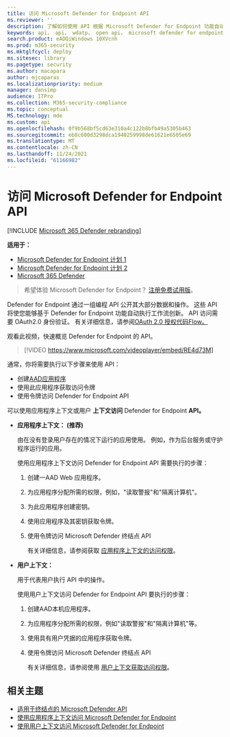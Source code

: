 ```yaml
---
title: 访问 Microsoft Defender for Endpoint API
ms.reviewer: ''
description: 了解如何使用 API 根据 Microsoft Defender for Endpoint 功能自动执行工作流创新
keywords: api， api， wdatp， open api， microsoft defender for endpoint api， microsoft defender atp， 公共 api， 受支持的 api， 警报， 设备， 用户， 域， ip， 文件， 高级搜寻， 查询
search.product: eADQiWindows 10XVcnh
ms.prod: m365-security
ms.mktglfcycl: deploy
ms.sitesec: library
ms.pagetype: security
ms.author: macapara
author: mjcaparas
ms.localizationpriority: medium
manager: dansimp
audience: ITPro
ms.collection: M365-security-compliance
ms.topic: conceptual
MS.technology: mde
ms.custom: api
ms.openlocfilehash: 0f9b568bf5cd63e310a4c122b8bfb49a5305b463
ms.sourcegitcommit: eb8c600d3298dca1940259998de61621e6505e69
ms.translationtype: MT
ms.contentlocale: zh-CN
ms.lasthandoff: 11/24/2021
ms.locfileid: "61166982"
---
```

# <a name="access-the-microsoft-defender-for-endpoint-apis"></a>访问 Microsoft Defender for Endpoint API

[!INCLUDE [Microsoft 365 Defender rebranding](../../includes/microsoft-defender.md)]

**适用于：**
- [Microsoft Defender for Endpoint 计划 1](https://go.microsoft.com/fwlink/p/?linkid=2154037)
- [Microsoft Defender for Endpoint 计划 2](https://go.microsoft.com/fwlink/p/?linkid=2154037)
- [Microsoft 365 Defender](https://go.microsoft.com/fwlink/?linkid=2118804)

> 希望体验 Microsoft Defender for Endpoint？ [注册免费试用版](https://signup.microsoft.com/create-account/signup?products=7f379fee-c4f9-4278-b0a1-e4c8c2fcdf7e&ru=https://aka.ms/MDEp2OpenTrial?ocid=docs-wdatp-exposedapis-abovefoldlink)。

Defender for Endpoint 通过一组编程 API 公开其大部分数据和操作。 这些 API 将使您能够基于 Defender for Endpoint 功能自动执行工作流创新。 API 访问需要 OAuth2.0 身份验证。 有关详细信息，请参阅[OAuth 2.0 授权代码Flow。](/azure/active-directory/develop/active-directory-v2-protocols-oauth-code)

观看此视频，快速概览 Defender for Endpoint 的 API。

> [!VIDEO https://www.microsoft.com/videoplayer/embed/RE4d73M]

通常，你将需要执行以下步骤来使用 API：

- 创建[AAD应用程序](/microsoft-365/security/defender-endpoint/exposed-apis-create-app-nativeapp)
- 使用此应用程序获取访问令牌
- 使用令牌访问 Defender for Endpoint API

可以使用应用程序上下文或用户 **上下文访问** Defender for Endpoint **API。**

- **应用程序上下文： (推荐)**

  由在没有登录用户存在的情况下运行的应用使用。 例如，作为后台服务或守护程序运行的应用。

  使用应用程序上下文访问 Defender for Endpoint API 需要执行的步骤：

  1. 创建一AAD Web 应用程序。
  2. 为应用程序分配所需的权限，例如，"读取警报"和"隔离计算机"。
  3. 为此应用程序创建密钥。
  4. 使用应用程序及其密钥获取令牌。
  5. 使用令牌访问 Microsoft Defender 终结点 API

     有关详细信息，请参阅获取 [应用程序上下文的访问权限](exposed-apis-create-app-webapp.md)。

- **用户上下文：**

  用于代表用户执行 API 中的操作。

  使用用户上下文访问 Defender for Endpoint API 要执行的步骤：

  1. 创建AAD本机应用程序。
  2. 为应用程序分配所需的权限，例如"读取警报"和"隔离计算机"等。
  3. 使用具有用户凭据的应用程序获取令牌。
  4. 使用令牌访问 Microsoft Defender 终结点 API

     有关详细信息，请参阅使用 [用户上下文获取访问权限](exposed-apis-create-app-nativeapp.md)。

## <a name="related-topics"></a>相关主题

- [适用于终结点的 Microsoft Defender API](exposed-apis-list.md)
- [使用应用程序上下文访问 Microsoft Defender for Endpoint](exposed-apis-create-app-webapp.md)
- [使用用户上下文访问 Microsoft Defender for Endpoint](exposed-apis-create-app-nativeapp.md)
